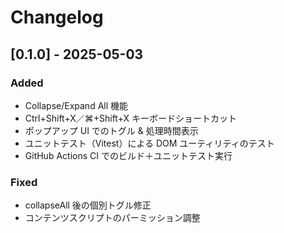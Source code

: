 # Changelog

## [0.1.0] - 2025-05-03
### Added
- Collapse/Expand All 機能
- Ctrl+Shift+X／⌘+Shift+X キーボードショートカット
- ポップアップ UI でのトグル & 処理時間表示
- ユニットテスト（Vitest）による DOM ユーティリティのテスト
- GitHub Actions CI でのビルド＋ユニットテスト実行

### Fixed
- collapseAll 後の個別トグル修正
- コンテンツスクリプトのパーミッション調整

